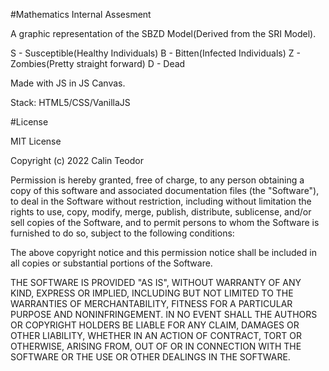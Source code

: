#Mathematics Internal Assesment

A graphic representation of the SBZD Model(Derived from the SRI Model).

S - Susceptible(Healthy Individuals)
B - Bitten(Infected Individuals)
Z - Zombies(Pretty straight forward)
D - Dead

Made with JS in JS Canvas.

Stack: HTML5/CSS/VanillaJS

#License

MIT License

Copyright (c) 2022 Calin Teodor

Permission is hereby granted, free of charge, to any person obtaining a copy
of this software and associated documentation files (the "Software"), to deal
in the Software without restriction, including without limitation the rights
to use, copy, modify, merge, publish, distribute, sublicense, and/or sell
copies of the Software, and to permit persons to whom the Software is
furnished to do so, subject to the following conditions:

The above copyright notice and this permission notice shall be included in all
copies or substantial portions of the Software.

THE SOFTWARE IS PROVIDED "AS IS", WITHOUT WARRANTY OF ANY KIND, EXPRESS OR
IMPLIED, INCLUDING BUT NOT LIMITED TO THE WARRANTIES OF MERCHANTABILITY,
FITNESS FOR A PARTICULAR PURPOSE AND NONINFRINGEMENT. IN NO EVENT SHALL THE
AUTHORS OR COPYRIGHT HOLDERS BE LIABLE FOR ANY CLAIM, DAMAGES OR OTHER
LIABILITY, WHETHER IN AN ACTION OF CONTRACT, TORT OR OTHERWISE, ARISING FROM,
OUT OF OR IN CONNECTION WITH THE SOFTWARE OR THE USE OR OTHER DEALINGS IN THE
SOFTWARE.
